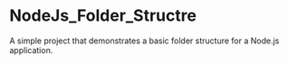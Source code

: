 # NodeJs_Folder_Structre
A simple project that demonstrates a basic folder structure for a Node.js application.

